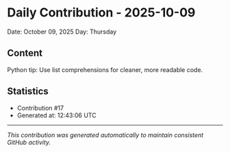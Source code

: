 # Daily Contribution - 2025-10-09

Date: October 09, 2025
Day: Thursday

## Content

Python tip: Use list comprehensions for cleaner, more readable code.

## Statistics

- Contribution #17
- Generated at: 12:43:06 UTC

---
*This contribution was generated automatically to maintain consistent GitHub activity.*

